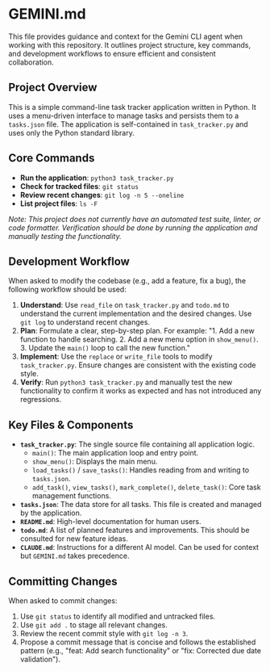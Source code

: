 # GEMINI.md

This file provides guidance and context for the Gemini CLI agent when working with this repository. It outlines project structure, key commands, and development workflows to ensure efficient and consistent collaboration.

## Project Overview

This is a simple command-line task tracker application written in Python. It uses a menu-driven interface to manage tasks and persists them to a `tasks.json` file. The application is self-contained in `task_tracker.py` and uses only the Python standard library.

## Core Commands

- **Run the application**: `python3 task_tracker.py`
- **Check for tracked files**: `git status`
- **Review recent changes**: `git log -n 5 --oneline`
- **List project files**: `ls -F`

*Note: This project does not currently have an automated test suite, linter, or code formatter. Verification should be done by running the application and manually testing the functionality.*

## Development Workflow

When asked to modify the codebase (e.g., add a feature, fix a bug), the following workflow should be used:

1.  **Understand**: Use `read_file` on `task_tracker.py` and `todo.md` to understand the current implementation and the desired changes. Use `git log` to understand recent changes.
2.  **Plan**: Formulate a clear, step-by-step plan. For example: "1. Add a new function to handle searching. 2. Add a new menu option in `show_menu()`. 3. Update the `main()` loop to call the new function."
3.  **Implement**: Use the `replace` or `write_file` tools to modify `task_tracker.py`. Ensure changes are consistent with the existing code style.
4.  **Verify**: Run `python3 task_tracker.py` and manually test the new functionality to confirm it works as expected and has not introduced any regressions.

## Key Files & Components

- **`task_tracker.py`**: The single source file containing all application logic.
    - `main()`: The main application loop and entry point.
    - `show_menu()`: Displays the main menu.
    - `load_tasks()` / `save_tasks()`: Handles reading from and writing to `tasks.json`.
    - `add_task()`, `view_tasks()`, `mark_complete()`, `delete_task()`: Core task management functions.
- **`tasks.json`**: The data store for all tasks. This file is created and managed by the application.
- **`README.md`**: High-level documentation for human users.
- **`todo.md`**: A list of planned features and improvements. This should be consulted for new feature ideas.
- **`CLAUDE.md`**: Instructions for a different AI model. Can be used for context but `GEMINI.md` takes precedence.

## Committing Changes

When asked to commit changes:

1.  Use `git status` to identify all modified and untracked files.
2.  Use `git add .` to stage all relevant changes.
3.  Review the recent commit style with `git log -n 3`.
4.  Propose a commit message that is concise and follows the established pattern (e.g., "feat: Add search functionality" or "fix: Corrected due date validation").
